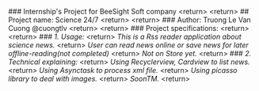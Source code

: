  
 # # #   I n t e r n s h i p ' s   P r o j e c t   f o r   B e e S i g h t   S o f t   c o m p a n y   < r e t u r n >   < r e t u r n >  
 # #   * * P r o j e c t   n a m e :   S c i e n c e   2 4 / 7 * *   < r e t u r n >   < r e t u r n >  
 # # #   * * A u t h o r :   T r u o n g   L e   V a n   C u o n g   @ c u o n g t l v * *   < r e t u r n >   < r e t u r n >  
 # # #   * * P r o j e c t   s p e c i f i c a t i o n s : * *   < r e t u r n >   < r e t u r n >  
   # # #   * * _ 1 .   U s a g e : _ * *   < r e t u r n >  
         * T h i s   i s   a   R s s   r e a d e r   a p p l i c a t i o n   a b o u t   s c i e n c e   n e w s . *   < r e t u r n >  
         * U s e r   c a n   r e a d   n e w s   o n l i n e   o r   s a v e   n e w s   f o r   l a t e r   o f f l i n e - r e a d i n g ( n o t   c o m p l e t e d ) *   < r e t u r n >  
         * N o t   o n   S t o r e   y e t . *   < r e t u r n >  
   # # #   * * _ 2 .   T e c h n i c a l   e x p l a i n i n g : _ * *   < r e t u r n >  
         * U s i n g   R e c y c l e r v i e w ,   C a r d v i e w   t o   l i s t   n e w s . *   < r e t u r n >  
         * U s i n g   A s y n c t a s k   t o   p r o c e s s   x m l   f i l e . *   < r e t u r n >  
         * U s i n g   p i c a s s o   l i b r a r y   t o   d e a l   w i t h   i m a g e s . *   < r e t u r n >  
         * S o o n T M . *   < r e t u r n > 